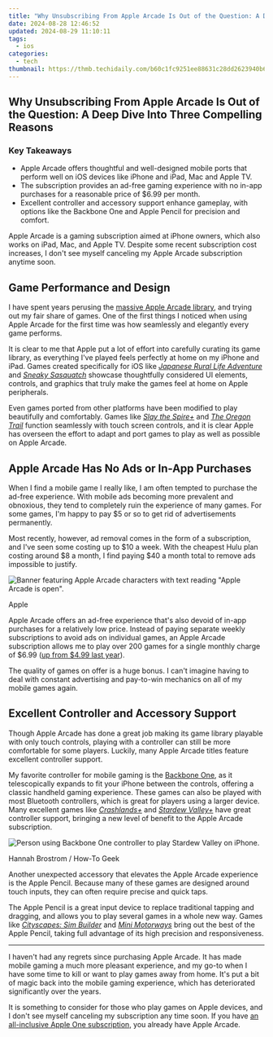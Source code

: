 ```yaml
---
title: "Why Unsubscribing From Apple Arcade Is Out of the Question: A Deep Dive Into Three Compelling Reasons"
date: 2024-08-28 12:46:52
updated: 2024-08-29 11:10:11
tags:
  - ios
categories:
  - tech
thumbnail: https://thmb.techidaily.com/b60c1fc9251ee88631c28dd2623940b69aaa4124599c741f135b80728b533209.jpg
---
```


## Why Unsubscribing From Apple Arcade Is Out of the Question: A Deep Dive Into Three Compelling Reasons

### Key Takeaways

* Apple Arcade offers thoughtful and well-designed mobile ports that perform well on iOS devices like iPhone and iPad, Mac and Apple TV.
* The subscription provides an ad-free gaming experience with no in-app purchases for a reasonable price of $6.99 per month.
* Excellent controller and accessory support enhance gameplay, with options like the Backbone One and Apple Pencil for precision and comfort.

 Apple Arcade is a gaming subscription aimed at iPhone owners, which also works on iPad, Mac, and Apple TV. Despite some recent subscription cost increases, I don't see myself canceling my Apple Arcade subscription anytime soon.

##  Game Performance and Design

 I have spent years perusing the [massive Apple Arcade library](https://blog-min.techidaily.com/how-to-recover-deleted-photos-from-android-gallery-app-on-c51-by-stellar-photo-recovery-android-mobile-photo-recover/), and trying out my fair share of games. One of the first things I noticed when using Apple Arcade for the first time was how seamlessly and elegantly every game performs.

 It is clear to me that Apple put a lot of effort into carefully curating its game library, as everything I've played feels perfectly at home on my iPhone and iPad. Games created specifically for iOS like _[Japanese Rural Life Adventure](https://apps.apple.com/us/app/japanese-rural-life-adventure/id1634749545)_ and _[Sneaky Sasquatch](https://apps.apple.com/us/app/sneaky-sasquatch/id1098342019)_ showcase thoughtfully considered UI elements, controls, and graphics that truly make the games feel at home on Apple peripherals.

 Even games ported from other platforms have been modified to play beautifully and comfortably. Games like _[Slay the Spire](https://www.google.com/url?sa=t&source=web&rct=j&opi=89978449&url=https://apps.apple.com/us/app/slay-the-spire/id6448808007&ved=2ahUKEwiqzNnx2ZCHAxVkm4kEHUtuCfUQFnoECBQQAQ&usg=AOvVaw1vNKqufMrwQfyig0YpIhdK)_[_+_](https://apps.apple.com/us/app/slay-the-spire/id6448808007) and _[The Oregon Trail](https://apps.apple.com/us/app/the-oregon-trail/id1502228492)_ function seamlessly with touch screen controls, and it is clear Apple has overseen the effort to adapt and port games to play as well as possible on Apple Arcade.

##  Apple Arcade Has No Ads or In-App Purchases

 When I find a mobile game I really like, I am often tempted to purchase the ad-free experience. With mobile ads becoming more prevalent and obnoxious, they tend to completely ruin the experience of many games. For some games, I'm happy to pay $5 or so to get rid of advertisements permanently.

 Most recently, however, ad removal comes in the form of a subscription, and I've seen some costing up to $10 a week. With the cheapest Hulu plan costing around $8 a month, I find paying $40 a month total to remove ads impossible to justify.

![Banner featuring Apple Arcade characters with text reading "Apple Arcade is open".](https://static1.howtogeekimages.com/wordpress/wp-content/uploads/2024/07/apple-arcade-new-games-hero_big-jpg-large_2x.jpg) 

Apple

 Apple Arcade offers an ad-free experience that's also devoid of in-app purchases for a relatively low price. Instead of paying separate weekly subscriptions to avoid ads on individual games, an Apple Arcade subscription allows me to play over 200 games for a single monthly charge of $6.99 ([up from $4.99 last year](https://tech-savvy.techidaily.com/guarding-authenticity-openais-anti-cheat-for-gpt-text-generation/)).

 The quality of games on offer is a huge bonus. I can't imagine having to deal with constant advertising and pay-to-win mechanics on all of my mobile games again.

##  Excellent Controller and Accessory Support

 Though Apple Arcade has done a great job making its game library playable with only touch controls, playing with a controller can still be more comfortable for some players. Luckily, many Apple Arcade titles feature excellent controller support.

 My favorite controller for mobile gaming is the [Backbone One](https://android-unlock.techidaily.com/in-2024-how-to-remove-or-bypass-knox-enrollment-service-on-oppo-find-x7-ultra-by-drfone-android/), as it telescopically expands to fit your iPhone between the controls, offering a classic handheld gaming experience. These games can also be played with most Bluetooth controllers, which is great for players using a larger device. Many excellent games like _[Crashlands+](https://apps.apple.com/us/app/crashlands/id1582683689)_ and _[Stardew Valley+](https://apps.apple.com/us/app/stardew-valley/id6449264810)_ have great controller support, bringing a new level of benefit to the Apple Arcade subscription.

![Person using Backbone One controller to play Stardew Valley on iPhone.](https://static1.howtogeekimages.com/wordpress/wp-content/uploads/2024/07/img_1176.jpeg) 

Hannah Brostrom / How-To Geek

 Another unexpected accessory that elevates the Apple Arcade experience is the Apple Pencil. Because many of these games are designed around touch inputs, they can often require precise and quick taps.

 The Apple Pencil is a great input device to replace traditional tapping and dragging, and allows you to play several games in a whole new way. Games like _[Cityscapes: Sim Builder](https://apps.apple.com/us/app/cityscapes-sim-builder/id1631153096)_ and _[Mini Motorways](https://apps.apple.com/us/app/mini-motorways/id1453901000)_ bring out the best of the Apple Pencil, taking full advantage of its high precision and responsiveness.

---

 I haven't had any regrets since purchasing Apple Arcade. It has made mobile gaming a much more pleasant experience, and my go-to when I have some time to kill or want to play games away from home. It's put a bit of magic back into the mobile gaming experience, which has deteriorated significantly over the years.

 It is something to consider for those who play games on Apple devices, and I don't see myself canceling my subscription any time soon. If you have [an all-inclusive Apple One subscription](https://facebook-record-videos.techidaily.com/new-10-visionary-beauty-experts-leading-online-trends-for-2024/), you already have Apple Arcade.

<ins class="adsbygoogle"
     style="display:block"
     data-ad-format="autorelaxed"
     data-ad-client="ca-pub-7571918770474297"
     data-ad-slot="1223367746"></ins>



<ins class="adsbygoogle"
     style="display:block"
     data-ad-client="ca-pub-7571918770474297"
     data-ad-slot="8358498916"
     data-ad-format="auto"
     data-full-width-responsive="true"></ins>
